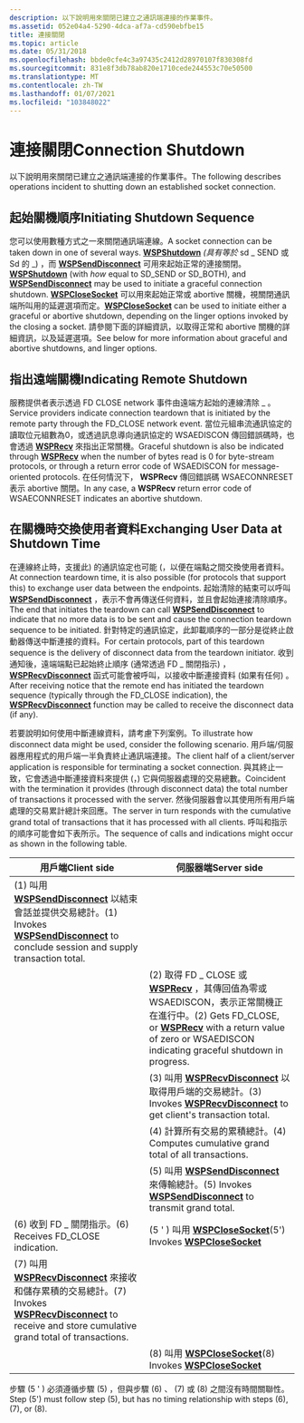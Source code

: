 ```yaml
---
description: 以下說明用來關閉已建立之通訊端連接的作業事件。
ms.assetid: 052e04a4-5290-4dca-af7a-cd590ebfbe15
title: 連接關閉
ms.topic: article
ms.date: 05/31/2018
ms.openlocfilehash: bbde0cfe4c3a97435c2412d28970107f830308fd
ms.sourcegitcommit: 831e8f3db78ab820e1710cede244553c70e50500
ms.translationtype: MT
ms.contentlocale: zh-TW
ms.lasthandoff: 01/07/2021
ms.locfileid: "103848022"
---
```

# <a name="connection-shutdown"></a><span data-ttu-id="7ca47-103">連接關閉</span><span class="sxs-lookup"><span data-stu-id="7ca47-103">Connection Shutdown</span></span>

<span data-ttu-id="7ca47-104">以下說明用來關閉已建立之通訊端連接的作業事件。</span><span class="sxs-lookup"><span data-stu-id="7ca47-104">The following describes operations incident to shutting down an established socket connection.</span></span>

## <a name="initiating-shutdown-sequence"></a><span data-ttu-id="7ca47-105">起始關機順序</span><span class="sxs-lookup"><span data-stu-id="7ca47-105">Initiating Shutdown Sequence</span></span>

<span data-ttu-id="7ca47-106">您可以使用數種方式之一來關閉通訊端連線。</span><span class="sxs-lookup"><span data-stu-id="7ca47-106">A socket connection can be taken down in one of several ways.</span></span> <span data-ttu-id="7ca47-107">[**WSPShutdown**](/previous-versions/windows/desktop/legacy/ms742294(v=vs.85)) *(具有等於* sd \_ SEND 或 Sd 的 \_) ，而 [**WSPSendDisconnect**](/previous-versions/windows/desktop/legacy/ms742290(v=vs.85)) 可用來起始正常的連接關閉。</span><span class="sxs-lookup"><span data-stu-id="7ca47-107">[**WSPShutdown**](/previous-versions/windows/desktop/legacy/ms742294(v=vs.85)) (with *how* equal to SD\_SEND or SD\_BOTH), and [**WSPSendDisconnect**](/previous-versions/windows/desktop/legacy/ms742290(v=vs.85)) may be used to initiate a graceful connection shutdown.</span></span> <span data-ttu-id="7ca47-108">[**WSPCloseSocket**](/previous-versions/windows/hardware/network/ff566273(v=vs.85)) 可以用來起始正常或 abortive 關機，視關閉通訊端所叫用的延遲選項而定。</span><span class="sxs-lookup"><span data-stu-id="7ca47-108">[**WSPCloseSocket**](/previous-versions/windows/hardware/network/ff566273(v=vs.85)) can be used to initiate either a graceful or abortive shutdown, depending on the linger options invoked by the closing a socket.</span></span> <span data-ttu-id="7ca47-109">請參閱下面的詳細資訊，以取得正常和 abortive 關機的詳細資訊，以及延遲選項。</span><span class="sxs-lookup"><span data-stu-id="7ca47-109">See below for more information about graceful and abortive shutdowns, and linger options.</span></span>

## <a name="indicating-remote-shutdown"></a><span data-ttu-id="7ca47-110">指出遠端關機</span><span class="sxs-lookup"><span data-stu-id="7ca47-110">Indicating Remote Shutdown</span></span>

<span data-ttu-id="7ca47-111">服務提供者表示透過 FD CLOSE network 事件由遠端方起始的連線清除 \_ 。</span><span class="sxs-lookup"><span data-stu-id="7ca47-111">Service providers indicate connection teardown that is initiated by the remote party through the FD\_CLOSE network event.</span></span> <span data-ttu-id="7ca47-112">當位元組串流通訊協定的讀取位元組數為0，或透過訊息導向通訊協定的 WSAEDISCON 傳回錯誤碼時，也會透過 [**WSPRecv**](/previous-versions/windows/hardware/network/ff566309(v=vs.85)) 來指出正常關機。</span><span class="sxs-lookup"><span data-stu-id="7ca47-112">Graceful shutdown is also be indicated through [**WSPRecv**](/previous-versions/windows/hardware/network/ff566309(v=vs.85)) when the number of bytes read is 0 for byte-stream protocols, or through a return error code of WSAEDISCON for message-oriented protocols.</span></span> <span data-ttu-id="7ca47-113">在任何情況下， **WSPRecv** 傳回錯誤碼 WSAECONNRESET 表示 abortive 關閉。</span><span class="sxs-lookup"><span data-stu-id="7ca47-113">In any case, a **WSPRecv** return error code of WSAECONNRESET indicates an abortive shutdown.</span></span>

## <a name="exchanging-user-data-at-shutdown-time"></a><span data-ttu-id="7ca47-114">在關機時交換使用者資料</span><span class="sxs-lookup"><span data-stu-id="7ca47-114">Exchanging User Data at Shutdown Time</span></span>

<span data-ttu-id="7ca47-115">在連線終止時，支援此) 的通訊協定也可能 (，以便在端點之間交換使用者資料。</span><span class="sxs-lookup"><span data-stu-id="7ca47-115">At connection teardown time, it is also possible (for protocols that support this) to exchange user data between the endpoints.</span></span> <span data-ttu-id="7ca47-116">起始清除的結束可以呼叫 [**WSPSendDisconnect**](/previous-versions/windows/desktop/legacy/ms742290(v=vs.85)) ，表示不會再傳送任何資料，並且會起始連接清除順序。</span><span class="sxs-lookup"><span data-stu-id="7ca47-116">The end that initiates the teardown can call [**WSPSendDisconnect**](/previous-versions/windows/desktop/legacy/ms742290(v=vs.85)) to indicate that no more data is to be sent and cause the connection teardown sequence to be initiated.</span></span> <span data-ttu-id="7ca47-117">針對特定的通訊協定，此卸載順序的一部分是從終止啟動器傳送中斷連接的資料。</span><span class="sxs-lookup"><span data-stu-id="7ca47-117">For certain protocols, part of this teardown sequence is the delivery of disconnect data from the teardown initiator.</span></span> <span data-ttu-id="7ca47-118">收到通知後，遠端端點已起始終止順序 (通常透過 FD \_ 關閉指示) ， [**WSPRecvDisconnect**](/previous-versions/windows/desktop/legacy/ms742285(v=vs.85)) 函式可能會被呼叫，以接收中斷連接資料 (如果有任何) 。</span><span class="sxs-lookup"><span data-stu-id="7ca47-118">After receiving notice that the remote end has initiated the teardown sequence (typically through the FD\_CLOSE indication), the [**WSPRecvDisconnect**](/previous-versions/windows/desktop/legacy/ms742285(v=vs.85)) function may be called to receive the disconnect data (if any).</span></span>

<span data-ttu-id="7ca47-119">若要說明如何使用中斷連線資料，請考慮下列案例。</span><span class="sxs-lookup"><span data-stu-id="7ca47-119">To illustrate how disconnect data might be used, consider the following scenario.</span></span> <span data-ttu-id="7ca47-120">用戶端/伺服器應用程式的用戶端一半負責終止通訊端連接。</span><span class="sxs-lookup"><span data-stu-id="7ca47-120">The client half of a client/server application is responsible for terminating a socket connection.</span></span> <span data-ttu-id="7ca47-121">與其終止一致，它會透過中斷連接資料來提供 (，) 它與伺服器處理的交易總數。</span><span class="sxs-lookup"><span data-stu-id="7ca47-121">Coincident with the termination it provides (through disconnect data) the total number of transactions it processed with the server.</span></span> <span data-ttu-id="7ca47-122">然後伺服器會以其使用所有用戶端處理的交易累計總計來回應。</span><span class="sxs-lookup"><span data-stu-id="7ca47-122">The server in turn responds with the cumulative grand total of transactions that it has processed with all clients.</span></span> <span data-ttu-id="7ca47-123">呼叫和指示的順序可能會如下表所示。</span><span class="sxs-lookup"><span data-stu-id="7ca47-123">The sequence of calls and indications might occur as shown in the following table.</span></span>

| <span data-ttu-id="7ca47-124">用戶端</span><span class="sxs-lookup"><span data-stu-id="7ca47-124">Client side</span></span>                                                                                                               | <span data-ttu-id="7ca47-125">伺服器端</span><span class="sxs-lookup"><span data-stu-id="7ca47-125">Server side</span></span>                                                                                                                             |
|---------------------------------------------------------------------------------------------------------------------------|-----------------------------------------------------------------------------------------------------------------------------------------|
| <span data-ttu-id="7ca47-126"> (1) 叫用 [**WSPSendDisconnect**](/previous-versions/windows/desktop/legacy/ms742290(v=vs.85)) 以結束會話並提供交易總計。</span><span class="sxs-lookup"><span data-stu-id="7ca47-126">(1) Invokes [**WSPSendDisconnect**](/previous-versions/windows/desktop/legacy/ms742290(v=vs.85)) to conclude session and supply transaction total.</span></span>            |                                                                                                                                         |
|                                                                                                                           | <span data-ttu-id="7ca47-127"> (2) 取得 FD \_ CLOSE 或 [**WSPRecv**](/previous-versions/windows/hardware/network/ff566309(v=vs.85)) ，其傳回值為零或 WSAEDISCON，表示正常關機正在進行中。</span><span class="sxs-lookup"><span data-stu-id="7ca47-127">(2) Gets FD\_CLOSE, or [**WSPRecv**](/previous-versions/windows/hardware/network/ff566309(v=vs.85)) with a return value of zero or WSAEDISCON indicating graceful shutdown in progress.</span></span> |
|                                                                                                                           | <span data-ttu-id="7ca47-128"> (3) 叫用 [**WSPRecvDisconnect**](/previous-versions/windows/desktop/legacy/ms742285(v=vs.85)) 以取得用戶端的交易總計。</span><span class="sxs-lookup"><span data-stu-id="7ca47-128">(3) Invokes [**WSPRecvDisconnect**](/previous-versions/windows/desktop/legacy/ms742285(v=vs.85)) to get client's transaction total.</span></span>                                         |
|                                                                                                                           | <span data-ttu-id="7ca47-129"> (4) 計算所有交易的累積總計。</span><span class="sxs-lookup"><span data-stu-id="7ca47-129">(4) Computes cumulative grand total of all transactions.</span></span>                                                                                |
|                                                                                                                           | <span data-ttu-id="7ca47-130"> (5) 叫用 [**WSPSendDisconnect**](/previous-versions/windows/desktop/legacy/ms742290(v=vs.85)) 來傳輸總計。</span><span class="sxs-lookup"><span data-stu-id="7ca47-130">(5) Invokes [**WSPSendDisconnect**](/previous-versions/windows/desktop/legacy/ms742290(v=vs.85)) to transmit grand total.</span></span>                                                   |
| <span data-ttu-id="7ca47-131"> (6) 收到 FD \_ 關閉指示。</span><span class="sxs-lookup"><span data-stu-id="7ca47-131">(6) Receives FD\_CLOSE indication.</span></span>                                                                                        | <span data-ttu-id="7ca47-132"> (5 ' ) 叫用 [ **WSPCloseSocket**](/previous-versions/windows/hardware/network/ff566273(v=vs.85))</span><span class="sxs-lookup"><span data-stu-id="7ca47-132">(5') Invokes [**WSPCloseSocket**](/previous-versions/windows/hardware/network/ff566273(v=vs.85))</span></span>                                                                                 |
| <span data-ttu-id="7ca47-133"> (7) 叫用 [**WSPRecvDisconnect**](/previous-versions/windows/desktop/legacy/ms742285(v=vs.85)) 來接收和儲存累積的交易總計。</span><span class="sxs-lookup"><span data-stu-id="7ca47-133">(7) Invokes [**WSPRecvDisconnect**](/previous-versions/windows/desktop/legacy/ms742285(v=vs.85)) to receive and store cumulative grand total of transactions.</span></span> |                                                                                                                                         |
|                                                                                                                           | <span data-ttu-id="7ca47-134"> (8) 叫用 [ **WSPCloseSocket**](/previous-versions/windows/hardware/network/ff566273(v=vs.85))</span><span class="sxs-lookup"><span data-stu-id="7ca47-134">(8) Invokes [**WSPCloseSocket**](/previous-versions/windows/hardware/network/ff566273(v=vs.85))</span></span>                                                                                  |



 

<span data-ttu-id="7ca47-135">步驟 (5 ' ) 必須遵循步驟 (5) ，但與步驟 (6) 、 (7) 或 (8) 之間沒有時間關聯性。</span><span class="sxs-lookup"><span data-stu-id="7ca47-135">Step (5') must follow step (5), but has no timing relationship with steps (6), (7), or (8).</span></span>

 

 
